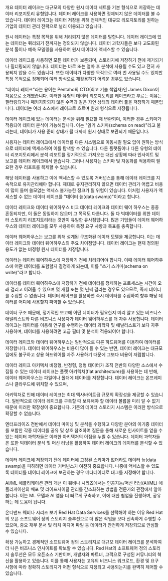 개요
데이터 레이크는 대규모의 다양한 원시 데이터 세트를 기본 형식으로 저장하는 데이터 리포지토리 유형입니다. 데이터 레이크를 사용하면 정제되지 않은 데이터를 볼 수 있습니다. 데이터 레이크는 데이터 저장을 위해 전체적인 대규모 리포지토리를 원하는 기업의 데이터 관리 전략으로 널리 이용되고 있습니다. 

원시 데이터는 특정 목적을 위해 처리되지 않은 데이터를 말합니다. 데이터 레이크에 있는 데이터는 쿼리되기 전까지는 정의되지 않습니다. 데이터 과학자들은 보다 고도화된 분석 툴이나 예측 모델링을 사용하여 원시 데이터에 액세스할 수 있습니다.

데이터 레이크를 사용하면 모든 데이터가 보존되며, 스토리지에 저장하기 전에 제거되거나 필터링되지 않습니다. 데이터는 바로 또는 얼마 후 분석에 사용될 수도 있고 전혀 사용되지 않을 수도 있습니다. 또한 데이터가 다양한 목적으로 여러 번 사용될 수도 있지만 특정 목적으로 정제되어 여러 방식으로 재활용하기 어려운 경우도 있습니다.

"데이터 레이크"라는 용어는 Pentaho의 CTO(최고 기술 책임자)인 James Dixon이 처음으로 소개했습니다. 이러한 유형의 데이터 리포지토리를 레이크라고 부르는 이유는 필터링되거나 패키지화되지 않은 수역과 같은 자연 상태의 데이터 풀을 저장하기 때문입니다. 데이터는 여러 소스에서 레이크로 흐르며 원래 형식으로 저장됩니다. 

데이터 레이크에 있는 데이터는 분석을 위해 필요할 때 변환되며, 이러한 경우 스키마가 적용되어 데이터 분석이 가능해집니다. 이는 "읽기 스키마(schema on read)"라고 불리는데, 데이터가 사용 준비 상태가 될 때까지 원시 상태로 보관되기 때문입니다. 

사용자는 데이터 레이크에서 데이터를 다른 시스템으로 이동시킬 필요 없이 원하는 방식으로 데이터에 액세스하여 이를 탐색할 수 있습니다. 다른 플랫폼이나 다른 유형의 데이터 리포지토리에서 분석 리포트를 정기적으로 가져오는 대신 상황에 따라 인사이트 및 보고를 데이터 레이크에서 얻습니다. 그러나 사용자는 스키마 및 자동화를 적용하여 필요한 경우 리포트를 복제할 수 있습니다. 

해당 데이터를 사용하고 이에 액세스할 수 있도록 거버넌스를 통해 데이터 레이크를 지속적으로 유지관리해야 합니다. 제대로 유지관리하지 않으면 데이터 관리가 어렵고 비용이 많이 들며 쓸모없는 액세스 불가능한 정크가 될 위험이 있습니다. 이처럼 사용자가 액세스할 수 없는 데이터 레이크를 "데이터 늪(data swamp)"이라고 합니다.

데이터 레이크와 데이터 웨어하우스 비교
데이터 레이크와 데이터 웨어 하우스는 종종 혼동되지만, 이 둘은 동일하지 않으며 그 목적도 다릅니다. 둘 다 빅데이터를 위한 데이터 스토리지 리포지토리라는 것만이 유일한 유사점입니다. 많은 기업들이 데이터 웨어하우스와 데이터 레이크를 모두 사용하여 특정 요구 사항과 목표를 충족합니다. 

데이터 웨어하우스는 보고를 위해 설계된 구조화된 데이터 모델을 제공합니다. 이는 데이터 레이크와 데이터 웨어하우스의 주요 차이점입니다. 데이터 레이크는 현재 정의된 용도가 없는 비정형 원시 데이터를 저장합니다. 

데이터는 데이터 웨어하우스에 저장하기 전에 처리되어야 합니다. 이때 데이터 웨어하우스에 어떤 데이터를 포함할지 결정하게 되는데, 이를 "쓰기 스키마(schema on write)"라고 합니다. 

데이터를 데이터 웨어하우스에 저장하기 전에 데이터를 정제하는 프로세스는 시간이 오래 걸리고 어려울 수 있으며 몇 개월 또는 몇 년씩 걸리는 경우도 있으므로, 즉시 데이터를 수집할 수 없습니다. 데이터 레이크를 활용하면 즉시 데이터를 수집하여 향후 해당 데이터를 어디에 사용할지 파악할 수 있습니다.

데이터 구조 때문에, 정기적인 보고에 어떤 데이터가 필요한지 미리 알고 있는 비즈니스 애널리스트와 다른 비즈니스 사용자가 데이터 웨어하우스를 더 자주 사용합니다. 데이터 레이크는 데이터를 이용해 연구를 수행하는 데이터 과학자 및 애널리스트가 보다 자주 사용하며, 데이터를 사용하려면 고급 필터 및 분석이 적용되어야 합니다.

데이터 레이크와 데이터 웨어하우스는 일반적으로 다른 하드웨어를 이용하여 데이터를 저장합니다. 데이터 웨어하우스는 비용이 많이 들 수 있는 반면, 데이터 레이크는 대규모임에도 불구하고 상용 하드웨어를 자주 사용하기 때문에 그보다 비용이 저렴합니다.

데이터 레이크 아키텍처
비정형, 반정형, 정형 데이터가 조직 전반의 다양한 소스에서 수집될 수 있는 데이터 레이크는 플랫 아키텍처(flat architecture)를 사용하는 데 반해, 데이터 웨어하우스는 파일이나 폴더에 데이터를 저장합니다. 데이터 레이크는 온프레미스나 클라우드에 위치할 수 있으며,

아키텍처로 인해 데이터 레이크는 최대 엑사바이트급 규모의 확장성을 제공할 수 있습니다. 일반적으로 데이터 레이크를 구축할 때 보유해야 할 데이터 볼륨을 미리 알 수 없기 때문에 이러한 확장성이 중요합니다. 기존의 데이터 스토리지 시스템은 이러한 방식으로 확장할 수 없습니다.

엔터프라이즈 전반에서 데이터 마이닝 및 분석을 수행하고 다양한 분야의 이기종 데이터를 포함한 각종 데이터를 공유 및 상호 참조하여 질문을 통해 새로운 인사이트를 얻을 수 있는 데이터 과학자들은 이러한 아키텍처의 이점을 누릴 수 있습니다. 데이터 과학자들은 또한 빅데이터 분석 및 머신 러닝을 활용하여 데이터 레이크의 데이터를 분석할 수 있습니다. 

데이터 레이크에 저장되기 전에 데이터에 고정된 스키마가 없더라도 데이터 늪(data swamp)을 피하려면 데이터 거버넌스가 여전히 중요합니다. 나중에 액세스할 수 있도록 데이터를 데이터 레이크에 보관하는 경우 메타데이터로 태그를 지정해야 합니다.

AI/ML 애플리케이션 관리 개선
이 웨비나 시리즈에서는 인공지능/머신 러닝(AI/ML) 애플리케이션의 배포 및 라이프사이클 관리를 간소화하는 방법을 전문가의 관점에서 알아봅니다. 이는 ML 모델과 AI 앱을 더 빠르게 구축하고, 이에 대한 협업을 진행하며, 공유하는 데 도움이 됩니다. 

온디맨드 웨비나 시리즈 보기
Red Hat Data Services를 선택해야 하는 이유
Red Hat의 오픈 소프트웨어 정의 스토리지 솔루션으로 더 많은 작업을 보다 신속하게 수행할 수 있으며, 중요 재무 문서 및 리치 미디어 파일 등 데이터가 안전하게 저장되므로 안심할 수 있습니다.

확장 가능하고 경제적인 소프트웨어 정의 스토리지로 대규모 데이터 레이크를 분석하여 더 나은 비즈니스 인사이트를 확보할 수 있습니다. Red Hat의 소프트웨어 정의 스토리지 솔루션은 모두 오픈소스 기반이며, 개발자와 파트너, 고객으로 구성된 커뮤니티의 혁신을 활용하고 있습니다. 이를 통해 사용자는 고유의 비즈니스 워크로드, 환경 및 요구 사항에 따라 정확히 스토리지가 어떤 형식으로 지정되고 사용되는지를 완벽히 제어할 수 있습니다.
